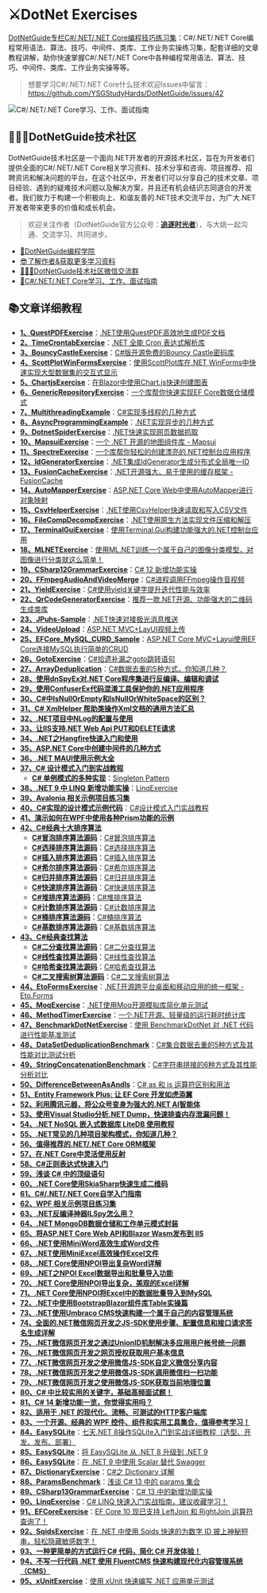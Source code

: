 # ⚔DotNet Exercises
[DotNetGuide专栏C#/.NET/.NET Core编程技巧练习集](https://github.com/YSGStudyHards/DotNetGuide)：C#/.NET/.NET Core编程常用语法、算法、技巧、中间件、类库、工作业务实操练习集，配套详细的文章教程讲解，助你快速掌握C#/.NET/.NET Core中各种编程常用语法、算法、技巧、中间件、类库、工作业务实操等等。

>想要学习C#/.NET/.NET Core什么技术欢迎Issues中留言：https://github.com/YSGStudyHards/DotNetGuide/issues/42

![C#/.NET/.NET Core学习、工作、面试指南](https://images.cnblogs.com/cnblogs_com/Can-daydayup/2336807/o_230817182324_%E5%AD%A6%E4%B9%A0%E5%B7%A5%E4%BD%9C%E9%9D%A2%E8%AF%95%E6%8C%87%E5%8D%97.png "C#/.NET/.NET Core学习、工作、面试指南")

## 👨‍👩‍👦DotNetGuide技术社区
DotNetGuide技术社区是一个面向.NET开发者的开源技术社区，旨在为开发者们提供全面的C#/.NET/.NET Core相关学习资料、技术分享和咨询、项目推荐、招聘资讯和解决问题的平台。在这个社区中，开发者们可以分享自己的技术文章、项目经验、遇到的疑难技术问题以及解决方案，并且还有机会结识志同道合的开发者。我们致力于构建一个积极向上、和谐友善的.NET技术交流平台，为广大.NET开发者带来更多的价值和成长机会。

> 欢迎关注作者（DotNetGuide官方公众号：**[追逐时光者](https://mp.weixin.qq.com/mp/appmsgalbum?__biz=MzIxMTUzNzM5Ng==&action=getalbum&album_id=1881849804402589699#wechat_redirect)**），与大姚一起沟通、交流学习、共同进步。

* [🎯DotNetGuide编程学院](https://www.yuque.com/ysgstudyhard/eonn6x/wbbtrsgegg6g9dhc)  
* [😎了解作者&获取更多学习资料](https://mp.weixin.qq.com/s/dCyKG6n6l5ICTl24dKNqbw)
* [👨‍👩‍👦DotNetGuide技术社区微信交流群](https://mp.weixin.qq.com/s/07UYvW8uuspWaaBrWjw2MQ)
* [🌈C#/.NET/.NET Core学习、工作、面试指南](https://github.com/YSGStudyHards/DotNetGuide)

## 📚文章详细教程
- [**1、QuestPDFExercise**](https://github.com/YSGStudyHards/DotNetExercises/tree/master/QuestPDFExercise)：[.NET使用QuestPDF高效地生成PDF文档](https://mp.weixin.qq.com/s/ZLxDsDE-UQnYdLnVw4h3Kg)
- [**2、TimeCrontabExercise**](https://github.com/YSGStudyHards/DotNetExercises/tree/master/TimeCrontabExercise)：[.NET 全能 Cron 表达式解析库](https://mp.weixin.qq.com/s/sO_TdFNNsUUQKePoEliTAA)
- [**3、BouncyCastleExercise**](https://github.com/YSGStudyHards/DotNetExercises/tree/master/BouncyCastleExercise)：[C#版开源免费的Bouncy Castle密码库](https://mp.weixin.qq.com/s/_VLzuDkyELusgsjFO6Wkog)
- [**4、ScottPlotWinFormsExercise**](https://github.com/YSGStudyHards/DotNetExercises/tree/master/ScottPlotWinFormsExercise)：[使用ScottPlot库在.NET WinForms中快速实现大型数据集的交互式显示
](https://mp.weixin.qq.com/s/d-nUV3pLQ5_MhyfV4rEzAg)
- [**5、ChartjsExercise**](https://github.com/YSGStudyHards/DotNetExercises/tree/master/ChartjsExercise)：[在Blazor中使用Chart.js快速创建图表](https://mp.weixin.qq.com/s/AfTWnRfS-aq32hdTn2VgdQ)
- [**6、GenericRepositoryExercise**](https://github.com/YSGStudyHards/DotNetExercises/tree/master/GenericRepositoryExercise)：[一个库帮你快速实现EF Core数据仓储模式](https://mp.weixin.qq.com/s/OQINTUyppNyh53GkOOaxMA)
- [**7、MultithreadingExample**](https://github.com/YSGStudyHards/DotNetGuide/blob/main/DotNetGuidePractice/HelloDotNetGuide/%E5%BC%82%E6%AD%A5%E5%A4%9A%E7%BA%BF%E7%A8%8B%E7%BC%96%E7%A8%8B/MultithreadingExample.cs)：[C#实现多线程的几种方式](https://mp.weixin.qq.com/s/mnyoD9l6VNmjbTbvI0x1nA)
- [**8、AsyncProgrammingExample**](https://github.com/YSGStudyHards/DotNetGuide/blob/main/DotNetGuidePractice/HelloDotNetGuide/%E5%BC%82%E6%AD%A5%E5%A4%9A%E7%BA%BF%E7%A8%8B%E7%BC%96%E7%A8%8B/AsyncProgrammingExample.cs)：[.NET实现异步的几种方式](https://mp.weixin.qq.com/s/4XQ9uVmLvnOQwnkYLHFNag)
- [**9、DotnetSpiderExercise**](https://github.com/YSGStudyHards/DotNetExercises/tree/master/DotnetSpiderExercise)：[.NET快速实现网页数据抓取](https://mp.weixin.qq.com/s/Z4liThmMdTXJXXrSIZCUxg)
- [**10、MapsuiExercise**](https://github.com/YSGStudyHards/DotNetExercises/tree/master/MapsuiExercise)：[一个 .NET 开源的地图组件库 - Mapsui](https://mp.weixin.qq.com/s/ltw3K87fqJO9qvSCQ0ao6g)
- [**11、SpectreExercise**](https://github.com/YSGStudyHards/DotNetExercises/tree/master/SpectreExercise)：[一个库帮你轻松的创建漂亮的.NET控制台应用程序](https://mp.weixin.qq.com/s/K1yOmNQFyl3RObrnBbG8LA)
- [**12、IdGeneratorExercise**](https://github.com/YSGStudyHards/DotNetExercises/tree/master/IdGeneratorExercise)：[.NET集成IdGenerator生成分布式全局唯一ID](https://mp.weixin.qq.com/s/U1qKb4nYkQNtbXmQJkxyPA)
- [**13、FusionCacheExercise**](https://github.com/YSGStudyHards/DotNetExercises/tree/master/FusionCacheExercise)：[.NET开源强大、易于使用的缓存框架 - FusionCache](https://mp.weixin.qq.com/s/7CnK70qJRRb-OAqR9qAvAw)
- [**14、AutoMapperExercise**](https://github.com/YSGStudyHards/DotNetExercises/tree/master/AutoMapperExercise)：[ASP.NET Core Web中使用AutoMapper进行对象映射](https://mp.weixin.qq.com/s/i4Wn0ox22gIffB8UwoBZXQ)
- [**15、CsvHelperExercise**](https://github.com/YSGStudyHards/DotNetExercises/tree/master/CsvHelperExercise)：[.NET使用CsvHelper快速读取和写入CSV文件](https://mp.weixin.qq.com/s/md9kqIyVOKkvQv8xD7LCWA)
- [**16、FileCompDecompExercise**](https://github.com/YSGStudyHards/DotNetExercises/tree/master/FileCompDecompExercise)：[.NET使用原生方法实现文件压缩和解压](https://mp.weixin.qq.com/s/CCV2QC9-TFIM45sSyKYLag)
- [**17、TerminalGuiExercise**](https://github.com/YSGStudyHards/DotNetExercises/tree/master/TerminalGuiExercise)：[使用Terminal.Gui构建功能强大的.NET控制台应用](https://mp.weixin.qq.com/s/c9eonfbaHksv5vIc3tH0Ig)
- [**18、MLNETExercise**](https://github.com/YSGStudyHards/DotNetExercises/tree/master/MLNETExercise)：[使用ML.NET训练一个属于自己的图像分类模型，对图像进行分类就这么简单！](https://mp.weixin.qq.com/s/TMC6Dzk-k_Xs13THNNhbbA)
- [**19、CSharp12GrammarExercise**](https://github.com/YSGStudyHards/DotNetGuide/blob/main/DotNetGuidePractice/HelloDotNetGuide/CSharp%E8%AF%AD%E6%B3%95/CSharp12GrammarExercise.cs)：[C# 12 新增功能实操](https://mp.weixin.qq.com/s/P-f-cP9bpUD99RsB3lQOzA)
- [**20、FFmpegAudioAndVideoMerge**](https://github.com/YSGStudyHards/FFmpegAudioAndVideoMerge)：[C#进程调用FFmpeg操作音视频](https://mp.weixin.qq.com/s/7mz0cUddAp0vhR7JnD3hNg)
- [**21、YieldExercise**](https://github.com/YSGStudyHards/DotNetGuide/blob/main/DotNetGuidePractice/HelloDotNetGuide/CSharp%E8%AF%AD%E6%B3%95/YieldExercise.cs)：[C#使用yield关键字提升迭代性能与效率](https://mp.weixin.qq.com/s/MVU93mXgwHP1St7vGqZdtQ)
- [**22、QrCodeGeneratorExercise**](https://github.com/YSGStudyHards/DotNetExercises/tree/master/QrCodeGeneratorExercise)：[推荐一款.NET开源、功能强大的二维码生成类库](https://mp.weixin.qq.com/s/9XoyCoKM79lUhilckPle2Q)
- [**23、JPuhs-Sample**](https://github.com/YSGStudyHards/JPuhs-Sample)：[.NET快速对接极光消息推送](https://mp.weixin.qq.com/s/aFzmC-IjiKxtE5j3MK9y2A)
- [**24、VideoUpload**](https://github.com/YSGStudyHards/VideoUpload)：[ASP.NET MVC+LayUI视频上传](https://mp.weixin.qq.com/s/7fCEMbHpvkP07FwxqSzCbQ)
- [**25、EFCore_MySQL_CURD_Sample**](https://github.com/YSGStudyHards/ASP.NET-Core-MVC-Layui-EF-Core-CRUD_Sample)：[ASP.NET Core MVC+Layui使用EF Core连接MySQL执行简单的CRUD](https://mp.weixin.qq.com/s/pGwKa6Tsd4t8iSt5_bzMlQ)
- [**26、GotoExercise**](https://github.com/YSGStudyHards/DotNetGuide/blob/main/DotNetGuidePractice/HelloDotNetGuide/CSharp%E8%AF%AD%E6%B3%95/GotoExercise.cs)：[C#拾遗补漏之goto跳转语句](https://mp.weixin.qq.com/s/sUtAUJpQthiP6pciE1U9nA)
- [**27、ArrayDeduplication**](https://github.com/YSGStudyHards/DotNetGuide/blob/main/DotNetGuidePractice/HelloDotNetGuide/%E6%95%B0%E7%BB%84%E7%9B%B8%E5%85%B3/ArrayDeduplication.cs)：[C#数据去重的5种方式，你知道几种？](https://mp.weixin.qq.com/s/_eoiBm0y02CSSHUKCjEoaQ)
- [**28、使用dnSpyEx对.NET Core程序集进行反编译、编辑和调试**](https://mp.weixin.qq.com/s/KhF6e9yI1ew2A-b0ZZ5Ofw)
- [**29、使用ConfuserEx代码混淆工具保护你的.NET应用程序**](https://mp.weixin.qq.com/s/XlpcKtCXCARonDA1sPdUnw)
- [**30、C#中IsNullOrEmpty和IsNullOrWhiteSpace的区别？**](https://mp.weixin.qq.com/s/50DYqNYHVj9gb4XNGGqE9w)
- [**31、C# XmlHelper 帮助类操作Xml文档的通用方法汇总**](https://mp.weixin.qq.com/s/VHbEWb0-MlHSDNSnr0Foug)
- [**32、.NET项目中NLog的配置与使用**](https://mp.weixin.qq.com/s/Fvu0e6tFKGiRE7qhxUWurQ)
- [**33、让IIS支持.NET Web Api PUT和DELETE请求**](https://mp.weixin.qq.com/s/kmcQrvFPY6wCVlV6lT3Wzg)
- [**34、.NET之Hangfire快速入门和使用**](https://mp.weixin.qq.com/s/fokjKhfFZyhD8XOW21Etug)
- [**35、ASP.NET Core中创建中间件的几种方式**](https://mp.weixin.qq.com/s/DJLE9m3LhYFI8WQUKVygjA)
- [**36、.NET MAUI使用示例大全**](https://github.com/VladislavAntonyuk/MauiSamples)
- [**37、C# 设计模式入门到实战教程**](https://mp.weixin.qq.com/s/FM0ThUR92EcXJ3YY313ifw)
   - [**C# 单例模式的多种实现**](https://mp.weixin.qq.com/s/Ub3OAThfay4_EasKnYCGUw)：[Singleton Pattern](https://github.com/YSGStudyHards/DotNetGuide/blob/main/DotNetGuidePractice/HelloDotNetGuide/%E8%AE%BE%E8%AE%A1%E6%A8%A1%E5%BC%8F/%E5%8D%95%E4%BE%8B%E6%A8%A1%E5%BC%8F.cs)
- [**38、.NET 9 中 LINQ 新增功能实操**](https://mp.weixin.qq.com/s/lF1O-0FpKLDSYowZ2DjX3g)：[LinqExercise](https://github.com/YSGStudyHards/DotNetGuide/blob/main/DotNetGuidePractice/HelloDotNetGuide/CSharp%E8%AF%AD%E6%B3%95/LinqExercise.cs)
- [**39、Avalonia 相关示例项目练习集**](https://github.com/AvaloniaUI/Avalonia.Samples)
- [**40、C#实现的设计模式示例代码**](https://github.com/sheng-jie/Design-Pattern)：[C#设计模式入门实战教程](https://mp.weixin.qq.com/s/FM0ThUR92EcXJ3YY313ifw)
- [**41、演示如何在WPF中使用各种Prism功能的示例**](https://github.com/PrismLibrary/Prism-Samples-Wpf)
- [**42、C#经典十大排序算法**](https://mp.weixin.qq.com/s/RZpAuht7yNLdG4Nb6TGinw)
   - [**C#冒泡排序算法源码**](https://github.com/YSGStudyHards/DotNetGuide/blob/main/DotNetGuidePractice/HelloDotNetGuide/%E5%B8%B8%E8%A7%81%E7%AE%97%E6%B3%95/%E5%86%92%E6%B3%A1%E6%8E%92%E5%BA%8F%E7%AE%97%E6%B3%95.cs)：[C#冒泡排序算法](https://mp.weixin.qq.com/s/z_LPZ6QUFNJcwaEw_H5qbQ)
   - [**C#选择排序算法源码**](https://github.com/YSGStudyHards/DotNetGuide/blob/main/DotNetGuidePractice/HelloDotNetGuide/%E5%B8%B8%E8%A7%81%E7%AE%97%E6%B3%95/%E9%80%89%E6%8B%A9%E6%8E%92%E5%BA%8F%E7%AE%97%E6%B3%95.cs)：[C#选择排序算法](https://mp.weixin.qq.com/s/RZpAuht7yNLdG4Nb6TGinw)
   - [**C#插入排序算法源码**](https://github.com/YSGStudyHards/DotNetGuide/blob/main/DotNetGuidePractice/HelloDotNetGuide/%E5%B8%B8%E8%A7%81%E7%AE%97%E6%B3%95/%E6%8F%92%E5%85%A5%E6%8E%92%E5%BA%8F%E7%AE%97%E6%B3%95.cs)：[C#插入排序算法](https://mp.weixin.qq.com/s/YEregZ_GOGgEltGUJadycw)
   - [**C#希尔排序算法源码**](https://github.com/YSGStudyHards/DotNetGuide/blob/main/DotNetGuidePractice/HelloDotNetGuide/%E5%B8%B8%E8%A7%81%E7%AE%97%E6%B3%95/%E5%B8%8C%E5%B0%94%E6%8E%92%E5%BA%8F%E7%AE%97%E6%B3%95.cs)：[C#希尔排序算法](https://mp.weixin.qq.com/s/_t9QVuj_rLcNomyv7LcGMA)
   - [**C#归并排序算法源码**](https://github.com/YSGStudyHards/DotNetGuide/blob/main/DotNetGuidePractice/HelloDotNetGuide/%E5%B8%B8%E8%A7%81%E7%AE%97%E6%B3%95/%E5%BD%92%E5%B9%B6%E6%8E%92%E5%BA%8F%E7%AE%97%E6%B3%95.cs)：[C#归并排序算法](https://mp.weixin.qq.com/s/ToURWBfVIl7087Ago8fGdQ)
   - [**C#快速排序算法源码**](https://github.com/YSGStudyHards/DotNetGuide/blob/main/DotNetGuidePractice/HelloDotNetGuide/%E5%B8%B8%E8%A7%81%E7%AE%97%E6%B3%95/%E5%BF%AB%E9%80%9F%E6%8E%92%E5%BA%8F%E7%AE%97%E6%B3%95.cs)：[C#快速排序算法](https://mp.weixin.qq.com/s/7vms2Q4s7DBdFs31w4cfVA)
   - [**C#堆排序算法源码**](https://github.com/YSGStudyHards/DotNetGuide/blob/main/DotNetGuidePractice/HelloDotNetGuide/%E5%B8%B8%E8%A7%81%E7%AE%97%E6%B3%95/%E5%A0%86%E6%8E%92%E5%BA%8F%E7%AE%97%E6%B3%95.cs)：[C#堆排序算法](https://mp.weixin.qq.com/s/zS_ESKzlg05ICqFPIaePkg)
   - [**C#计数排序算法源码**](https://github.com/YSGStudyHards/DotNetGuide/blob/main/DotNetGuidePractice/HelloDotNetGuide/%E5%B8%B8%E8%A7%81%E7%AE%97%E6%B3%95/%E8%AE%A1%E6%95%B0%E6%8E%92%E5%BA%8F%E7%AE%97%E6%B3%95.cs)：[C#计数排序算法](https://mp.weixin.qq.com/s/PA5NNqcy3CM9PSncWCsmEg)
   - [**C#桶排序算法源码**](https://github.com/YSGStudyHards/DotNetGuide/blob/main/DotNetGuidePractice/HelloDotNetGuide/%E5%B8%B8%E8%A7%81%E7%AE%97%E6%B3%95/%E6%A1%B6%E6%8E%92%E5%BA%8F%E7%AE%97%E6%B3%95.cs)：[C#桶排序算法](https://mp.weixin.qq.com/s/YzviDcm3-4E5Wf2jooylJQ)
   - [**C#基数排序算法源码**](https://github.com/YSGStudyHards/DotNetGuide/blob/main/DotNetGuidePractice/HelloDotNetGuide/%E5%B8%B8%E8%A7%81%E7%AE%97%E6%B3%95/%E5%9F%BA%E6%95%B0%E6%8E%92%E5%BA%8F%E7%AE%97%E6%B3%95.cs)：[C#基数排序算法](https://mp.weixin.qq.com/s/dCG-LLim4UGD1kIY2a3hmA)
- [**43、C#经典查找算法**](https://mp.weixin.qq.com/s/zj9oZBajcewU6yP4y8e_ow)
   - [**C#二分查找算法源码**](https://github.com/YSGStudyHards/DotNetGuide/blob/main/DotNetGuidePractice/HelloDotNetGuide/%E5%B8%B8%E8%A7%81%E7%AE%97%E6%B3%95/%E4%BA%8C%E5%88%86%E6%9F%A5%E6%89%BE%E7%AE%97%E6%B3%95.cs)：[C#二分查找算法](https://mp.weixin.qq.com/s/uCuqv0zOI0ZsF48Q1LoCsQ)
   - [**C#线性查找算法源码**](https://github.com/YSGStudyHards/DotNetGuide/blob/main/DotNetGuidePractice/HelloDotNetGuide/%E5%B8%B8%E8%A7%81%E7%AE%97%E6%B3%95/%E7%BA%BF%E6%80%A7%E6%9F%A5%E6%89%BE%E7%AE%97%E6%B3%95.cs)：[C#线性查找算法](https://mp.weixin.qq.com/s/VKC5lEYCL7SHieNMaPOE3A)
   - [**C#哈希查找算法源码**](https://github.com/YSGStudyHards/DotNetGuide/blob/main/DotNetGuidePractice/HelloDotNetGuide/%E5%B8%B8%E8%A7%81%E7%AE%97%E6%B3%95/%E5%93%88%E5%B8%8C%E6%9F%A5%E6%89%BE%E7%AE%97%E6%B3%95.cs)：[C#哈希查找算法](https://mp.weixin.qq.com/s/WaXCFshzuqVQD6YX2Kcw5g)
   - [**C#二叉搜索树算法源码**](https://github.com/YSGStudyHards/DotNetGuide/blob/main/DotNetGuidePractice/HelloDotNetGuide/%E5%B8%B8%E8%A7%81%E7%AE%97%E6%B3%95/%E4%BA%8C%E5%8F%89%E6%90%9C%E7%B4%A2%E6%A0%91%E7%AE%97%E6%B3%95.cs)：[C#二叉搜索树算法](https://mp.weixin.qq.com/s/qs8CZzjtmyXkQhkRWmqllA)
- [**44、EtoFormsExercise**](https://github.com/YSGStudyHards/DotNetExercises/tree/master/EtoFormsExercise)：[.NET开源跨平台桌面和移动应用的统一框架 - Eto.Forms](https://mp.weixin.qq.com/s/rknEF3jT568LbMsnCs3zqA)
- [**45、MoqExercise**](https://github.com/YSGStudyHards/DotNetExercises/tree/master/MoqExercise)：[.NET使用Moq开源模拟库简化单元测试](https://mp.weixin.qq.com/s/lJMf3UP1TQHAdE1gi9DWQw)
- [**46、MethodTimerExercise**](https://github.com/YSGStudyHards/DotNetExercises/tree/master/MethodTimerExercise)：[一个.NET开源、轻量级的运行耗时统计库](https://mp.weixin.qq.com/s/YRNodWl8pxEk_OnAkY92Gw)
- [**47、BenchmarkDotNetExercise**](https://github.com/YSGStudyHards/DotNetExercises/tree/master/BenchmarkDotNetExercise)：[使用 BenchmarkDotNet 对 .NET 代码进行性能基准测试](https://mp.weixin.qq.com/s/6mpHS1OVuIlBgdU71OIIOw)
- [**48、DataSetDeduplicationBenchmark**](https://github.com/YSGStudyHards/DotNetExercises/blob/master/BenchmarkDotNetExercise/DataSetDeduplicationBenchmark.cs)：[C#集合数据去重的5种方式及其性能对比测试分析](https://mp.weixin.qq.com/s/cjtq-y16OoM5DxcQ_t2YKw)
- [**49、StringConcatenationBenchmark**](https://github.com/YSGStudyHards/DotNetExercises/blob/master/BenchmarkDotNetExercise/StringConcatenationBenchmark.cs)：[C#字符串拼接的6种方式及其性能分析对比](https://mp.weixin.qq.com/s/J5wCwYGriS6QI9vwBHFBrA)
- [**50、DifferenceBetweenAsAndIs**](https://github.com/YSGStudyHards/DotNetGuide/blob/main/DotNetGuidePractice/HelloDotNetGuide/CSharp%E8%AF%AD%E6%B3%95/DifferenceBetweenAsAndIs.cs)：[C# as 和 is 运算符区别和用法](https://mp.weixin.qq.com/s/s880U7ea-N2Xl_3krgyjxA)
- [**51、Entity Framework Plus: 让 EF Core 开发如虎添翼**](https://mp.weixin.qq.com/s/fvItRFoRMHJfqEnulZNXgw)
- [**52、利用腾讯元器，将公众号变身为强大的.NET AI智能体**](https://mp.weixin.qq.com/s/kapZm6g9vN5YB8MiRcIXVg)
- [**53、使用Visual Studio分析.NET Dump，快速排查内存泄漏问题！**](https://mp.weixin.qq.com/s/tpEfmOR-wjYkZsWey7-Nmg)
- [**54、.NET NoSQL 嵌入式数据库 LiteDB 使用教程**](https://mp.weixin.qq.com/s/Rq8z17ZmP_Cx_yGfcgeN_A)
- [**55、.NET常见的几种项目架构模式，你知道几种？**](https://mp.weixin.qq.com/s/kr1vlt4tj3dSyXyRv-GqOw)
- [**56、值得推荐的.NET/.NET Core ORM框架**](https://mp.weixin.qq.com/s/cBy8-oqhidgvdHCsN1HXjQ)
- [**57、在.NET Core中灵活使用反射**](https://mp.weixin.qq.com/s/dPwuPcdicO7gXGG4weWEOA)
- [**58、C#正则表达式快速入门**](https://mp.weixin.qq.com/s/HnC-2em8YGuIau1EulNRKw)
- [**59、浅谈 C# 中的顶级语句**](https://mp.weixin.qq.com/s/TDKCtVc2CnieApRpkua7pw)
- [**60、.NET Core使用SkiaSharp快速生成二维码**](https://mp.weixin.qq.com/s/y_IbZNESZFFEzk0JWiZnDQ)
- [**61、C#/.NET/.NET Core自学入门指南**](https://mp.weixin.qq.com/s/yY5Znvg6J2FcG5NSIFKBfA)
- [**62、WPF 相关示例项目练习集**](https://github.com/microsoft/WPF-Samples)
- [**63、.NET反编译神器ILSpy怎么用？**](https://mp.weixin.qq.com/s/s30tOUAf2HaVjdG03lZpMA)
- [**64、.NET MongoDB数据仓储和工作单元模式封装**](https://mp.weixin.qq.com/s/XPX1J28M1ewDJZYwQNpDHw)
- [**65、将ASP.NET Core Web API和Blazor Wasm发布到 IIS**](https://mp.weixin.qq.com/s/6Q-qZsdjjbwCGukrFrvAXQ)
- [**66、.NET使用MiniWord高效生成Word文件**](https://mp.weixin.qq.com/s/2A02aXxvMxIhQV2WJE7pkg)
- [**67、.NET使用MiniExcel高效操作Excel文件**](https://mp.weixin.qq.com/s/8BjPoAnPjfr00v-LaNYIWQ)
- [**68、.NET Core使用NPOI导出复杂Word详解**](https://www.cnblogs.com/Can-daydayup/p/11588531.html)
- [**69、.NET之NPOI Excel数据导出和批量导入功能**](https://www.cnblogs.com/Can-daydayup/p/10513764.html)
- [**70、.NET Core使用NPOI导出复杂，美观的Excel详解**](https://www.cnblogs.com/Can-daydayup/p/12501400.html)
- [**71、.NET Core使用NPOI将Excel中的数据批量导入到MySQL**](https://www.cnblogs.com/Can-daydayup/p/12593165.html)
- [**72、.NET中使用BootstrapBlazor组件库Table实操篇**](https://mp.weixin.qq.com/s/qFHUC9UKg_2wY2jSthI9Kw)
- [**73、.NET使用Umbraco CMS快速构建一个属于自己的内容管理系统**](https://mp.weixin.qq.com/s/xaTtknSY98Nsuxrvyfwe5w)
- [**74、全面的.NET微信网页开发之JS-SDK使用步骤、配置信息和接口请求签名生成详解**](https://mp.weixin.qq.com/s/zlSKXQg8IgzEFC-7v-Gngg)
- [**75、.NET微信网页开发之通过UnionID机制解决多应用用户帐号统一问题**](https://mp.weixin.qq.com/s/XiFxwEREJxmOuFLwZzDBww)
- [**76、.NET微信网页开发之网页授权获取用户基本信息**](https://mp.weixin.qq.com/s/5eGEt1JEVKflsR360NexHA)
- [**77、.NET微信网页开发之使用微信JS-SDK自定义微信分享内容**](https://mp.weixin.qq.com/s/_E6TXunEPt9j6U-5836rZQ)
- [**78、.NET微信网页开发之使用微信JS-SDK调用微信扫一扫功能**](https://mp.weixin.qq.com/s/dLeHIASFrrZZh3j1ggD41Q)
- [**79、.NET微信网页开发之使用微信JS-SDK获取当前地理位置**](https://mp.weixin.qq.com/s/j3_TKYiwk_ZqUQ4tj0Y9BQ)
- [**80、C# 中比较实用的关键字，基础高频面试题！**](https://mp.weixin.qq.com/s/V1fDK4cs_j_igsIrKcPHZg)
- [**81、C# 14 新增功能一览，你觉得实用吗？**](https://mp.weixin.qq.com/s/83fmF_bjP-XCmlTP7Kc5Sg)
- [**82、适用于 .NET 的现代化、流畅、可测试的HTTP客户端库**](https://mp.weixin.qq.com/s/C8dgCdgd5nwLeZvirSqNDw)
- [**83、一个开源、经典的 WPF 控件、组件和实用工具集合，值得参考学习！**](https://mp.weixin.qq.com/s/avLIWx6tmS5DLokzLLfurw)
- [**84、EasySQLite**](https://github.com/YSGStudyHards/EasySQLite)：[七天.NET 8操作SQLite入门到实战详细教程（选型、开发、发布、部署）](https://mp.weixin.qq.com/s/6aKoDIle7nMr2aflMvhdmw)
- [**85、EasySQLite**](https://github.com/YSGStudyHards/EasySQLite)：[将 EasySQLite 从 .NET 8 升级到 .NET 9](https://mp.weixin.qq.com/s/EN5fu-RvBK-xX8lJMZ5QvA)
- [**86、EasySQLite**](https://github.com/YSGStudyHards/EasySQLite)：[在 .NET 9 中使用 Scalar 替代 Swagger](https://mp.weixin.qq.com/s/oYYqRa_1Bwn65SdcPWelSQ)
- [**87、DictionaryExercise**](https://github.com/YSGStudyHards/DotNetGuide/blob/main/DotNetGuidePractice/HelloDotNetGuide/CSharp%E8%AF%AD%E6%B3%95/DictionaryExercise.cs)：[C#之 Dictionary 详解](https://mp.weixin.qq.com/s/PIzbV1gxz3L9JR8-vsB4ow)
- [**88、ParamsBenchmark**](https://github.com/YSGStudyHards/DotNetExercises/blob/master/BenchmarkDotNetExercise/ParamsBenchmark.cs)：[浅谈 C# 13 中的 params 集合](https://mp.weixin.qq.com/s/RNxL8YX_BEFDb3qcJzXjqA)
- [**89、CSharp13GrammarExercise**](https://github.com/YSGStudyHards/DotNetGuide/blob/main/DotNetGuidePractice/HelloDotNetGuide/CSharp%E8%AF%AD%E6%B3%95/CSharp13GrammarExercise.cs)：[C# 13 中的新增功能实操](https://mp.weixin.qq.com/s/s6FXo-8pL2I3l8EDH4-ZiA)
- [**90、LinqExercise**](https://github.com/YSGStudyHards/DotNetGuide/blob/main/DotNetGuidePractice/HelloDotNetGuide/CSharp%E8%AF%AD%E6%B3%95/LinqExercise.cs)：[C# LINQ 快速入门实战指南，建议收藏学习！](https://mp.weixin.qq.com/s/dYJLNMqaGGO9tLdODot9vg)
- [**91、EFCoreExercise**](https://github.com/YSGStudyHards/EFCoreExercise/blob/main/Service/AdvancedQuery.cs)：[EF Core 10 现已支持 LeftJoin 和 RightJoin 运算符查询了！](https://mp.weixin.qq.com/s/gi35WPRGI5uHmaeAwK_MJQ)
- [**92、SqidsExercise**](https://github.com/YSGStudyHards/DotNetExercises/tree/master/SqidsExercise)：[在 .NET 中使用 Sqids 快速的为数字 ID 披上神秘短串，轻松隐藏敏感数字！](https://mp.weixin.qq.com/s/uZws-L02Gee1KusPub6E0g)
- [**93、一种更简单的方式运行 C# 代码，简化 C# 开发体验！**](https://mp.weixin.qq.com/s/ujJ4pYi_O2NBbWVHIdyH3g)
- [**94、不写一行代码 .NET 使用 FluentCMS 快速构建现代化内容管理系统（CMS）**](https://mp.weixin.qq.com/s/nUa36FU5PUirtYx_k3d-bw)
- [**95、xUnitExercise**](https://github.com/YSGStudyHards/DotNetExercises/tree/master/xUnitExercise)：[使用 xUnit 快速编写 .NET 应用单元测试](https://mp.weixin.qq.com/s/_jZNx2V1mRJCVL4m0nFzxw)

